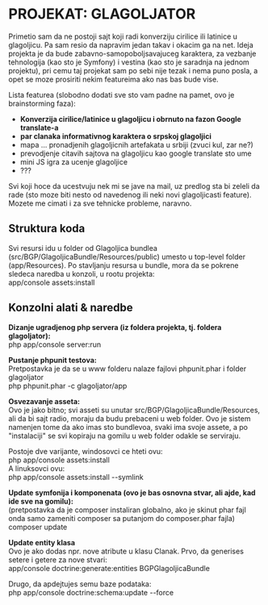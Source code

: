 # PROJEKAT: GLAGOLJATOR

Primetio sam da ne postoji sajt koji radi konverziju cirilice ili latinice u glagoljicu. Pa sam resio da napravim jedan takav i okacim ga na net. Ideja projekta je da bude zabavno-samopoboljsavajuceg karaktera, za vezbanje tehnologija (kao sto je Symfony) i vestina (kao sto je saradnja na jednom projektu), pri cemu taj projekat sam po sebi nije tezak i nema puno posla, a opet se moze prosiriti nekim featureima ako nas bas bude vise.

Lista featurea (slobodno dodati sve sto vam padne na pamet, ovo je brainstorming faza):
- **Konverzija cirilice/latinice u glagoljicu i obrnuto na fazon Google translate-a**
- **par clanaka informativnog karaktera o srpskoj glagoljici**
- mapa ... pronadjenih glagoljicnih artefakata u srbiji (zvuci kul, zar ne?)
- prevodjenje citavih sajtova na glagoljicu kao google translate sto ume
- mini JS igra za ucenje glagoljice
- ???

Svi koji hoce da ucestvuju nek mi se jave na mail, uz predlog sta bi zeleli da rade (sto moze biti nesto od navedenog ili neki novi glagoljicasti feature). Mozete me cimati i za sve tehnicke probleme, naravno.

## Struktura koda

Svi resursi idu u folder od Glagoljica bundlea (src/BGP/GlagoljicaBundle/Resources/public) umesto u top-level folder (app/Resources). Po stavljanju resursa u bundle, mora da se pokrene sledeca naredba u konzoli, u rootu projekta:  
app/console assets:install

## Konzolni alati & naredbe

**Dizanje ugradjenog php servera (iz foldera projekta, tj. foldera glagoljator):**  
php app/console server:run

**Pustanje phpunit testova:**  
Pretpostavka je da se u www folderu nalaze fajlovi phpunit.phar i folder glagoljator  
php phpunit.phar -c glagoljator/app

**Osvezavanje asseta:**  
Ovo je jako bitno; svi asseti su unutar src/BGP/GlagoljicaBundle/Resources, ali da bi sajt radio, moraju da budu prebaceni u web folder. Ovo je sistem namenjen tome da ako imas sto bundlevoa, svaki ima svoje assete, a po "instalaciji" se svi kopiraju na gomilu u web folder odakle se serviraju.
    
Postoje dve varijante, windosovci ce hteti ovu:    
php app/console assets:install  
A linuksovci ovu:  
php app/console assets:install --symlink  

**Update symfonija i komponenata (ovo je bas osnovna stvar, ali ajde, kad ide sve na gomilu):**  
(pretpostavka da je composer instaliran globalno, ako je skinut phar fajl onda samo zameniti composer sa putanjom do composer.phar fajla)    
composer update

**Update entity klasa**  
Ovo je ako dodas npr. nove atribute u klasu Clanak. Prvo, da generises setere i getere za nove stvari:  
app/console doctrine:generate:entities BGPGlagoljicaBundle

Drugo, da apdejtujes semu baze podataka:  
php app/console doctrine:schema:update --force